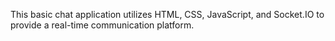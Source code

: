 This basic chat application utilizes HTML, CSS, JavaScript, and Socket.IO to provide a real-time communication platform.
